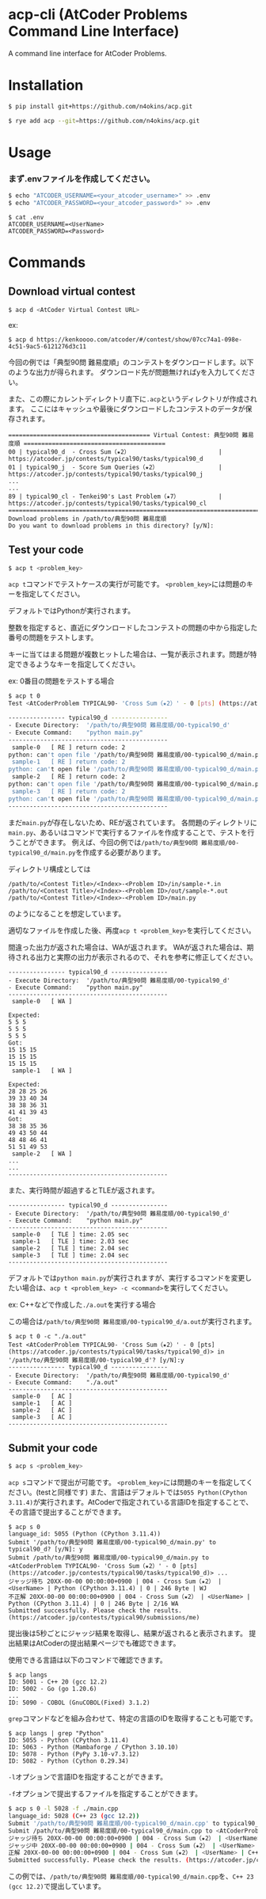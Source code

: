 # acp-cli (AtCoder Problems Command Line Interface)

A command line interface for AtCoder Problems.

# Installation
```bash
$ pip install git+https://github.com/n4okins/acp.git
```
```bash
$ rye add acp --git=https://github.com/n4okins/acp.git
```

# Usage

### まず.envファイルを作成してください。
```bash
$ echo "ATCODER_USERNAME=<your_atcoder_username>" >> .env
$ echo "ATCODER_PASSWORD=<your_atcoder_password>" >> .env
```
```
$ cat .env
ATCODER_USERNAME=<UserName>
ATCODER_PASSWORD=<Password>
```

# Commands
## Download virtual contest
```bash
$ acp d <AtCoder Virtual Contest URL>
```
ex:
```
$ acp d https://kenkoooo.com/atcoder/#/contest/show/07cc74a1-098e-4c51-9ac5-6121276d3c11
```
今回の例では「典型90問 難易度順」のコンテストをダウンロードします。以下のような出力が得られます。
ダウンロード先が問題無ければyを入力してください。

また、この際にカレントディレクトリ直下に`.acp`というディレクトリが作成されます。
ここにはキャッシュや最後にダウンロードしたコンテストのデータが保存されます。

```
======================================== Virtual Contest: 典型90問 難易度順 ========================================
00 | typical90_d  - Cross Sum（★2）                         | https://atcoder.jp/contests/typical90/tasks/typical90_d
01 | typical90_j  - Score Sum Queries（★2）                 | https://atcoder.jp/contests/typical90/tasks/typical90_j
...
...
89 | typical90_cl - Tenkei90's Last Problem（★7）           | https://atcoder.jp/contests/typical90/tasks/typical90_cl
=============================================================================================================
Download problems in /path/to/典型90問 難易度順
Do you want to download problems in this directory? [y/N]:
```

## Test your code
```bash
$ acp t <problem_key>
```
`acp t`コマンドでテストケースの実行が可能です。
`<problem_key>`には問題のキーを指定してください。

デフォルトではPythonが実行されます。

整数を指定すると、直近にダウンロードしたコンテストの問題の中から指定した番号の問題をテストします。

キーに当てはまる問題が複数ヒットした場合は、一覧が表示されます。問題が特定できるようなキーを指定してください。

ex: 0番目の問題をテストする場合
```bash
$ acp t 0
Test <AtCoderProblem TYPICAL90- 'Cross Sum（★2）' - 0 [pts] (https://atcoder.jp/contests/typical90/tasks/typical90_d)> in '/path/to/典型90問 難易度順/00-typical90_d'? [y/N]: y

---------------- typical90_d ----------------
- Execute Directory:  '/path/to/典型90問 難易度順/00-typical90_d'
- Execute Command:    "python main.py"
---------------------------------------------
 sample-0   [ RE ] return code: 2
python: can't open file '/path/to/典型90問 難易度順/00-typical90_d/main.py': [Errno 2] No such file or directory
 sample-1   [ RE ] return code: 2
python: can't open file '/path/to/典型90問 難易度順/00-typical90_d/main.py': [Errno 2] No such file or directory
 sample-2   [ RE ] return code: 2
python: can't open file '/path/to/典型90問 難易度順/00-typical90_d/main.py': [Errno 2] No such file or directory
 sample-3   [ RE ] return code: 2
python: can't open file '/path/to/典型90問 難易度順/00-typical90_d/main.py': [Errno 2] No such file or directory
---------------------------------------------
```

まだ`main.py`が存在しないため、REが返されています。
各問題のディレクトリに`main.py`、あるいはコマンドで実行するファイルを作成することで、テストを行うことができます。
例えば、今回の例では`/path/to/典型90問 難易度順/00-typical90_d/main.py`を作成する必要があります。

ディレクトリ構成としては
```
/path/to/<Contest Title>/<Index>-<Problem ID>/in/sample-*.in
/path/to/<Contest Title>/<Index>-<Problem ID>/out/sample-*.out
/path/to/<Contest Title>/<Index>-<Problem ID>/main.py
```
のようになることを想定しています。

適切なファイルを作成した後、再度`acp t <problem_key>`を実行してください。

間違った出力が返された場合は、WAが返されます。
WAが返された場合は、期待される出力と実際の出力が表示されるので、それを参考に修正してください。
```
---------------- typical90_d ----------------
- Execute Directory:  '/path/to/典型90問 難易度順/00-typical90_d'
- Execute Command:    "python main.py"
---------------------------------------------
 sample-0   [ WA ]

Expected:
5 5 5
5 5 5
5 5 5
Got:
15 15 15
15 15 15
15 15 15
 sample-1   [ WA ]

Expected:
28 28 25 26
39 33 40 34
38 38 36 31
41 41 39 43
Got:
38 38 35 36
49 43 50 44
48 48 46 41
51 51 49 53
 sample-2   [ WA ]
...
...
---------------------------------------------
```
また、実行時間が超過するとTLEが返されます。
```
---------------- typical90_d ----------------
- Execute Directory:  '/path/to/典型90問 難易度順/00-typical90_d'
- Execute Command:    "python main.py"
---------------------------------------------
 sample-0   [ TLE ] time: 2.05 sec
 sample-1   [ TLE ] time: 2.03 sec
 sample-2   [ TLE ] time: 2.04 sec
 sample-3   [ TLE ] time: 2.04 sec
---------------------------------------------
```

デフォルトでは`python main.py`が実行されますが、実行するコマンドを変更したい場合は、`acp t <problem_key> -c <command>`を実行してください。


ex: C++などで作成した`./a.out`を実行する場合

この場合は`/path/to/典型90問 難易度順/00-typical90_d/a.out`が実行されます。
```
$ acp t 0 -c "./a.out"
Test <AtCoderProblem TYPICAL90- 'Cross Sum（★2）' - 0 [pts] (https://atcoder.jp/contests/typical90/tasks/typical90_d)> in '/path/to/典型90問 難易度順/00-typical90_d'? [y/N]:y
---------------- typical90_d ----------------
- Execute Directory:  '/path/to/典型90問 難易度順/00-typical90_d'
- Execute Command:    "./a.out"
---------------------------------------------
 sample-0   [ AC ]
 sample-1   [ AC ]
 sample-2   [ AC ]
 sample-3   [ AC ]
---------------------------------------------
```

## Submit your code
```bash
$ acp s <problem_key>
```
`acp s`コマンドで提出が可能です。
`<problem_key>`には問題のキーを指定してください。(testと同様です)
また、言語はデフォルトでは`5055 Python(CPython 3.11.4)`が実行されます。AtCoderで指定されている言語IDを指定することで、その言語で提出することができます。

```
$ acp s 0
language_id: 5055 (Python (CPython 3.11.4))
Submit '/path/to/典型90問 難易度順/00-typical90_d/main.py' to typical90_d? [y/N]: y
Submit /path/to/典型90問 難易度順/00-typical90_d/main.py to <AtCoderProblem TYPICAL90- 'Cross Sum（★2）' - 0 [pts] (https://atcoder.jp/contests/typical90/tasks/typical90_d)> ...
ジャッジ待ち 20XX-00-00 00:00:00+0900 | 004 - Cross Sum（★2） | <UserName> | Python (CPython 3.11.4) | 0 | 246 Byte | WJ
不正解 20XX-00-00 00:00:00+0900 | 004 - Cross Sum（★2） | <UserName> | Python (CPython 3.11.4) | 0 | 246 Byte | 2/16 WA
Submitted successfully. Please check the results. (https://atcoder.jp/contests/typical90/submissions/me)
```
提出後は5秒ごとにジャッジ結果を取得し、結果が返されると表示されます。
提出結果はAtCoderの提出結果ページでも確認できます。

使用できる言語は以下のコマンドで確認できます。
```
$ acp langs
ID: 5001 - C++ 20 (gcc 12.2)
ID: 5002 - Go (go 1.20.6)
...
ID: 5090 - COBOL (GnuCOBOL(Fixed) 3.1.2)
```

`grep`コマンドなどを組み合わせて、特定の言語のIDを取得することも可能です。
```
$ acp langs | grep "Python"
ID: 5055 - Python (CPython 3.11.4)
ID: 5063 - Python (Mambaforge / CPython 3.10.10)
ID: 5078 - Python (PyPy 3.10-v7.3.12)
ID: 5082 - Python (Cython 0.29.34)
```
`-l`オプションで言語IDを指定することができます。

`-f`オプションで提出するファイルを指定することができます。

```bash
$ acp s 0 -l 5028 -f ./main.cpp
language_id: 5028 (C++ 23 (gcc 12.2))
Submit '/path/to/典型90問 難易度順/00-typical90_d/main.cpp' to typical90_d? [y/N]: y
Submit /path/to/典型90問 難易度順/00-typical90_d/main.cpp to <AtCoderProblem TYPICAL90- 'Cross Sum（★2）' - 0 [pts] (https://atcoder.jp/contests/typical90/tasks/typical90_d)> ...
ジャッジ待ち 20XX-00-00 00:00:00+0900 | 004 - Cross Sum（★2） | <UserName> | C++ 23 (gcc 12.2) | 0 | 1058 Byte | WJ
ジャッジ中 20XX-00-00 00:00:00+0900 | 004 - Cross Sum（★2） | <UserName> | C++ 23 (gcc 12.2) | 0 | 1058 Byte | 1/16
正解 20XX-00-00 00:00:00+0900 | 004 - Cross Sum（★2） | <UserName> | C++ 23 (gcc 12.2) | 2 | 1058 Byte | AC | 337 ms | 44236 KB
Submitted successfully. Please check the results. (https://atcoder.jp/contests/typical90/submissions/me)
```
この例では、`/path/to/典型90問 難易度順/00-typical90_d/main.cpp`を、`C++ 23 (gcc 12.2)`で提出しています。


